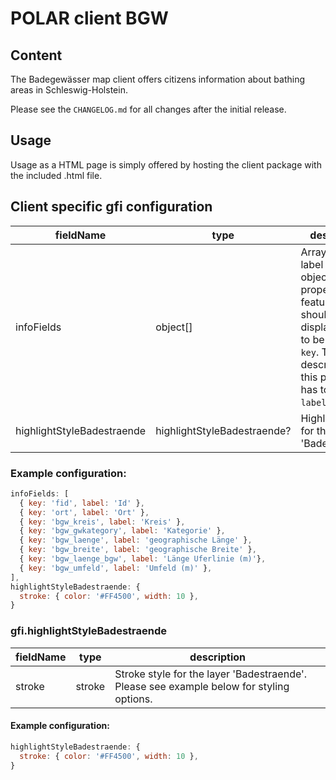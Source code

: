 # POLAR client BGW

## Content

The Badegewässer map client offers citizens information about bathing areas in Schleswig-Holstein.

Please see the `CHANGELOG.md` for all changes after the initial release.

## Usage

Usage as a HTML page is simply offered by hosting the client package with the included .html file.

## Client specific gfi configuration

| fieldName | type | description |
| - | - | - |
| infoFields | object[] | Array of key-label pair objects. The property of the feature that should be displayed has to be set as `key`. The description of this property has to be set as `label`. |
| highlightStyleBadestraende | highlightStyleBadestraende? | Highlight style for the layer 'Badestraende'. |

### Example configuration:

```js
infoFields: [
  { key: 'fid', label: 'Id' },
  { key: 'ort', label: 'Ort' },
  { key: 'bgw_kreis', label: 'Kreis' },
  { key: 'bgw_gwkategory', label: 'Kategorie' },
  { key: 'bgw_laenge', label: 'geographische Länge' },
  { key: 'bgw_breite', label: 'geographische Breite' },
  { key: 'bgw_laenge_bgw', label: 'Länge Uferlinie (m)'},
  { key: 'bgw_umfeld', label: 'Umfeld (m)' },
],
highlightStyleBadestraende: {
  stroke: { color: '#FF4500', width: 10 },
}
```

### gfi.highlightStyleBadestraende

| fieldName | type | description |
| - | - | - |
| stroke | stroke | Stroke style for the layer 'Badestraende'. Please see example below for styling options. |

####  Example configuration:

```js
highlightStyleBadestraende: {
  stroke: { color: '#FF4500', width: 10 },
}
```